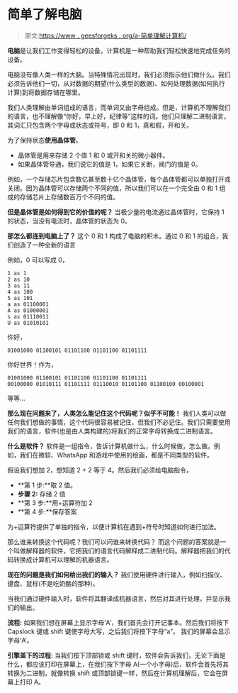 # 简单了解电脑

> 原文:[https://www . geesforgeks . org/a-简单理解计算机/](https://www.geeksforgeeks.org/a-simple-understanding-of-computer/)

**电脑**是让我们工作变得轻松的设备。计算机是一种帮助我们轻松快速地完成任务的设备。

电脑没有像人类一样的大脑。当特殊情况出现时，我们必须指示他们做什么。我们必须告诉他们一切，从对数据的期望(什么类型的数据)、如何处理数据(如何执行计算)到将数据存储在哪里。

我们人类理解由单词组成的语言，而单词又由字母组成。但是，计算机不理解我们的语言，也不理解像“你好，早上好，纪律等”这样的词。他们只理解二进制语言，其词汇只包含两个字母或状态或符号，即 0 和 1，真和假，开和关。

为了保持状态**使用晶体管**。

*   晶体管是用来存储 2 个值 1 和 0 或开和关的微小器件。
*   如果晶体管导通，我们说它的值是 1，如果它关断，阀门的值是 0。

例如，一个存储芯片包含数亿甚至数十亿个晶体管，每个晶体管都可以单独打开或关闭。因为晶体管可以存储两个不同的值，所以我们可以在一个完全由 0 和 1 组成的存储芯片上存储数百万个不同的值。

**但是晶体管是如何得到它的价值的呢？**
当极少量的电流通过晶体管时，它保持 1 的状态，当没有电流时，晶体管的状态为 0。

**那怎么都连到电脑上了？**
这个 0 和 1 构成了电脑的积木。通过 0 和 1 的组合，我们创造了一种全新的语言

例如，0 可以写成 0，

```
1 as 1
2 as 10
3 as 11
4 as 100
5 as 101
a as 01100001
A as 01000001
s as 01110011
U as 01010101 
```

你好，

```
01001000 01100101 01101100 01101100 01101111 
```

你好世界！作为，

```
01001000 01100101 01101100 01101100 01101111 
00100000 01010111 01101111 01110010 01101100 01100100 00100001 
```

等等…

**那么现在问题来了，人类怎么能记住这个代码呢？似乎不可能！**
我们人类可以做任何我们想做的事情，这个代码很容易被记住，但我们不必记住。我们只需要使用我们的语言，软件(也是由人类构建的)将我们的正常字母转换成二进制语言。

**什么是软件？**
软件是一组指令，告诉计算机做什么，什么时候做，怎么做。例如，我们在微软、WhatsApp 和游戏中使用的绘画，都是不同类型的软件。

假设我们想加 2，想知道 2 + 2 等于 4。然后我们必须给电脑指令，

*   **第 1 步:**取 2 值。
*   **步骤 2:** 存储 2 值
*   **第 3 步:**用+运算符加 2
*   **第 4 步:**保存答案

为+运算符提供了单独的指令，以便计算机在遇到+符号时知道如何进行加法。

那么谁来转换这个代码呢？我们可以问谁来转换代码？
而这个问题的答案就是一个叫做解释器的软件，它把我们的语言代码解释成二进制代码。解释器把我们的代码转换成计算机可以理解的机器语言。

**现在的问题是我们如何给出我们的输入？**
我们使用硬件进行输入，例如扫描仪、键盘、鼠标(不是吃奶酪的那种)。

当我们通过硬件输入时，软件将其翻译成机器语言，然后对其进行处理，并显示我们的输出。

**流程:**
如果我们想在屏幕上显示字母‘A’，我们首先会打开记事本。然后我们将按下 Capslock 键或 shift 键使字母大写，之后我们将按下字母“a”。
我们的屏幕会显示字母‘A’。

**引擎盖下的过程:**
当我们按下顶部锁或 shift 键时，软件会告诉我们，无论下面是什么，都应该打印在屏幕上，在我们按下字母 A(一个小字母)后，软件会首先将其转换为二进制，就像转换 shift 或顶部锁键一样，然后在计算机理解后，它会在屏幕上打印 A。